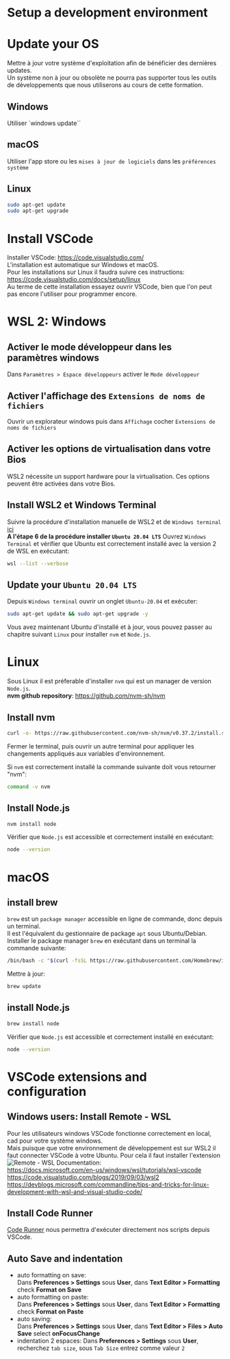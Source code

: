 # Setup a development environment

# Update your OS

Mettre à jour votre système d'exploitation afin de bénéficier des dernières updates.  
Un système non à jour ou obsolète ne pourra pas supporter tous les outils de développements que nous utiliserons au cours de cette formation.

## Windows

Utiliser `windows update``

## macOS

Utiliser l'app store ou les `mises à jour de logiciels` dans les `préférences système`

## Linux

```zsh
sudo apt-get update
sudo apt-get upgrade
```

# Install VSCode

Installer VSCode: https://code.visualstudio.com/  
L'installation est automatique sur Windows et macOS.  
Pour les installations sur Linux il faudra suivre ces instructions: https://code.visualstudio.com/docs/setup/linux  
Au terme de cette installation essayez ouvrir VSCode, bien que l'on peut pas encore l'utiliser pour programmer encore.

# WSL 2: Windows

## Activer le mode développeur dans les paramètres windows

Dans `Paramètres > Espace développeurs` activer le `Mode développeur`

## Activer l'affichage des `Extensions de noms de fichiers`

Ouvrir un explorateur windows puis dans `Affichage` cocher `Extensions de noms de fichiers`

## Activer les options de virtualisation dans votre Bios

WSL2 nécessite un support hardware pour la virtualisation.
Ces options peuvent être activées dans votre Bios.

## Install WSL2 et Windows Terminal

Suivre la procédure d'installation manuelle de WSL2 et de `Windows terminal` [ici](https://docs.microsoft.com/fr-fr/windows/wsl/install-win10#manual-installation-steps)  
**A l'étape 6 de la procédure installer `Ubuntu 20.04 LTS`**
Ouvrez `Windows Terminal` et vérifier que Ubuntu est correctement installé avec la version 2 de WSL en exécutant:

```zsh
wsl --list --verbose
```

## Update your `Ubuntu 20.04 LTS`

Depuis `Windows terminal` ouvrir un onglet `Ubuntu-20.04` et exécuter:

```zsh
sudo apt-get update && sudo apt-get upgrade -y
```

Vous avez maintenant Ubuntu d'installé et à jour, vous pouvez passer au chapitre suivant `Linux` pour installer `nvm` et `Node.js`.

# Linux

Sous Linux il est préferable d'installer `nvm` qui est un manager de version `Node.js`.  
**nvm github repository**: https://github.com/nvm-sh/nvm

## Install nvm

```zsh
curl -o- https://raw.githubusercontent.com/nvm-sh/nvm/v0.37.2/install.sh | bash
```

Fermer le terminal, puis ouvrir un autre terminal pour appliquer les changements appliqués aux variables d'environnement.

Si `nvm` est correctement installé la commande suivante doit vous retourner "nvm":

```zsh
command -v nvm
```

## Install Node.js

```zsh
nvm install node
```

Vérifier que `Node.js` est accessible et correctement installé en exécutant:

```zsh
node --version
```

# macOS

## install brew

`brew` est un `package manager` accessible en ligne de commande, donc depuis un terminal.  
Il est l'équivalent du gestionnaire de package `apt` sous Ubuntu/Debian.  
Installer le package manager `brew` en exécutant dans un terminal la commande suivante:

```zsh
/bin/bash -c "$(curl -fsSL https://raw.githubusercontent.com/Homebrew/install/HEAD/install.sh)"
```

Mettre à jour:

```zsh
brew update
```

## install Node.js

```zsh
brew install node
```

Vérifier que `Node.js` est accessible et correctement installé en exécutant:

```zsh
node --version
```

# VSCode extensions and configuration

## Windows users: Install Remote - WSL

Pour les utilisateurs windows VSCode fonctionne correctement en local, cad pour votre système windows.  
Mais puisque que votre environnement de développement est sur WSL2 il faut connecter VSCode à votre Ubuntu.
Pour cela il faut installer l'extension ![Remote - WSL](https://marketplace.visualstudio.com/items?itemName=ms-vscode-remote.remote-wsl)
Documentation:  
https://docs.microsoft.com/en-us/windows/wsl/tutorials/wsl-vscode  
https://code.visualstudio.com/blogs/2019/09/03/wsl2  
https://devblogs.microsoft.com/commandline/tips-and-tricks-for-linux-development-with-wsl-and-visual-studio-code/

## Install Code Runner

[Code Runner](https://marketplace.visualstudio.com/items?itemName=formulahendry.code-runner) nous permettra d'exécuter directement nos scripts depuis VSCode.

## Auto Save and indentation

- auto formatting on save:  
  Dans **Preferences > Settings** sous **User**, dans **Text Editor > Formatting** check **Format on Save**
- auto formatting on paste:  
  Dans **Preferences > Settings** sous **User**, dans **Text Editor > Formatting** check **Format on Paste**
- auto saving:  
  Dans **Preferences > Settings** sous **User**, dans **Text Editor > Files > Auto Save** select **onFocusChange**
- indentation 2 espaces:
  Dans **Preferences > Settings** sous **User**, recherchez `tab size`, sous `Tab Size` entrez comme valeur `2`
